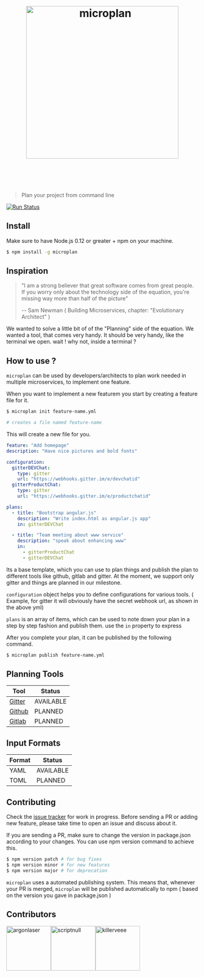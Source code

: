 <h1 align="center">
	<br>
	<img width="400" src="https://raw.githubusercontent.com/microplan-xyz/microplan/master/logo_black.png" alt="microplan">
	<br>
	<br>
	<br>
</h1>

> Plan your project from command line

[![Run Status](https://api.shippable.com/projects/58287b8f8279be1000fa7edc/badge?branch=master)](https://app.shippable.com/projects/58287b8f8279be1000fa7edc)

## Install
Make sure to have Node.js 0.12 or greater + npm on your machine.
```bash
$ npm install -g microplan
```

## Inspiration
> "I am a strong believer that great software comes from great people. If you worry only about the technology side of the equation, you're missing way more than half of the picture"
>
> -- Sam Newman ( Building Microservices, chapter: "Evolutionary Architect" )

We wanted to solve a little bit of of the "Planning" side of the equation. We wanted a tool, that comes very handy. It should be very handy, like the terminal we open. wait ! why not, inside a terminal ?


## How to use ?
`microplan` can be used by developers/architects to plan work needed in multiple microservices, to implement one feature.

When you want to implement a new featurem you start by creating a feature file for it.
```bash
$ microplan init feature-name.yml

# creates a file named feature-name
```
This will create a new file for you.

```yml
feature: "Add homepage"
description: "Have nice pictures and bold fonts"

configuration:
  gitterDEVChat:
    type: gitter
    url: "https://webhooks.gitter.im/e/devchatid"
  gitterProductChat:
    type: gitter
    url: "https://webhooks.gitter.im/e/productchatid"

plans:
  - title: "Bootstrap angular.js"
    description: "Write index.html as angular.js app"
    in: gitterDEVChat

  - title: "Team meeting about www service"
    description: "speak about enhancing www"
    in:
      - gitterProductChat
      - gitterDEVChat

```
Its a base template, which you can use to plan things and publish the plan to different tools like github, gitlab and gitter.
At the moment, we support only gitter and things are planned in our milestone.

`configuration` object helps you to define configurations for various tools. ( Example, for gitter it will obviously have the secret webhook url, as shown in the above yml)

`plans` is an array of items, which can be used to note down your plan in a step by step fashion and publish them. use the `in` property to express

After you complete your plan, it can be published by the following command.

```bash
$ microplan publish feature-name.yml
```

## Planning Tools
| Tool | Status |
|------|--------|
| [Gitter](https://gitter.im)   | AVAILABLE |
| [Github](https://github.com/) | PLANNED   |
| [Gitlab](https://gitlab.com/) | PLANNED   |

## Input Formats
| Format | Status |
|--------|--------|
| YAML   | AVAILABLE |
| TOML   | PLANNED   |

## Contributing
Check the [issue tracker](https://github.com/microplan-xyz/microplan/issues) for work in progress. Before sending a PR or adding new feature, please take time to open an issue and discuss about it.

If you are sending a PR, make sure to change the version in package.json according to your changes. You can use npm version command to achieve this.
```bash
$ npm version patch # for bug fixes
$ npm version minor # for new features
$ npm version major # for deprecation
```

`microplan` uses a automated publishing system. This means that, whenever your PR is merged, `microplan` will be published automatically to npm ( based on the version you gave in package.json ) 

## Contributors
[<img alt="argonlaser" src="https://avatars.githubusercontent.com/u/4816430?v=3&s=117" width="117">](https://github.com/argonlaser)[<img alt="scriptnull" src="https://avatars.githubusercontent.com/u/4211715?v=3&s=117" width="117">](https://github.com/scriptnull)[<img alt="killerveee" src="https://avatars.githubusercontent.com/u/18292587?v=3&s=117" width="117">](https://github.com/killerveee)


